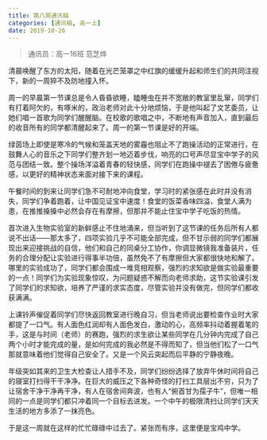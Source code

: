 ```yaml
---
title: 第八周通讯稿
categories: [通讯稿, 高一上]
date: 2019-10-26
---
```


> 通讯员：高一16班 范芝烨

清晨唤醒了东方的太阳，随着在光芒笼罩之中红旗的缓缓升起和师生们的共同注视下，新的一周猝不及防地撞入怀。

周一的早晨第一节课总是令人昏昏欲睡，瞌睡虫在并不宽敞的教室里乱窜，同学们有打着阿欠的，有啄米的，政治老师对此十分地烦恼，于是他叫起了文艺委员，让她们唱一首歌为同学们醒醒脑。在校歌的歌唱之中，不断地有声音加入，直到最后的收音所有的同学都清醒起来了。周一的第一节课是好的开端。

绿茵场上即使是寒冷的气候和笼盖天地的雾霾也阻止不了跑操活动的正常进行，在鼓舞人心的音乐之下同学们整齐划一地迈着步伐，响亮的口号声尽显宝中学子的风范与团结一致。整个操场洋溢着青春的轻快感，同学们在跑操中褪去了困倦与疲惫感，以更好的精神状态来面对接下来的课程。

午餐时间的到来让同学们急不可耐地冲向食堂，学习时的紧张感在此时并没有消失，同学们争着跑着，让中国见证宝中速度！食堂的饭菜香味四溢，食堂人满为患，在推推搡搡中必然会存在有摩擦，但那并不能止住宝中学子吃饭的热情。

首次进入生物实验室的新鲜感止不住地涌来，但当听到了这节课的任务后所有人都说不出话——那太多了，四项实验几乎不可能全部完成，但不甘示弱的同学们都展现出来迎接挑战的自信，他们和自己的同桌分工协作，你调显微镜我准备装片，任务的合理分配让实验进行得事半功倍，虽然免不了有摩擦但大家都很快地和解了。哪里的实验成功了，同学们都会围成一堆竞相观察，强烈的求知欲是做实验最重要的一点！同学们为实验现象惊叹，为问题疑惑不解而向老师求助，这节实验课引发了同学们的求知欲，培养了严谨的求实态度，尽管实验并没有做完，但同学们都收获满满。

上课铃声催促着同学们尽快返回教室进行晚自习，但当老师说出要检查作业时大家都提了一口气。有人面色红润却有人面色发白，激动的心，高频率抖动着握着笔的手，这是与时间（老师）的赛跑，强烈的求生欲让某些同学在几分钟内完成了自己两个小时才能完成的量，是如何完成的我必然是不得而知了，但当他们松了一口气那就意味着他们觉得自己安全了。又是一个风云突起而后平静的宁静夜晚。

年级突如其来的卫生大检查让人措手不及，同学们纷纷选择了放弃午休时间将自己的寝室打扫得干干净净。在巨大的威压之下各种奇怪的打扫工具层出不穷，只为了让宿舍干净干净再干净，有人在宿舍间奔波，也有人“俯首甘为孺子牛”，但唯一相同的一点是同学们都只冲着同一个目标去进发。一个中午的极限清扫让同学们天天生活的地方多添了一抹亮色。

于是这一周就在这样的忙忙碌碌中过去了。紧张而有序，这里便是宝鸡中学。
